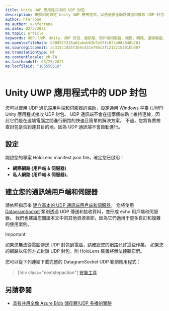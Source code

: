 ```yaml
---
title: Unity UWP 應用程式中的 UDP 封包
description: 瞭解如何設定 Unity UWP 應用程式，以透過安全網路傳送和接收 UDP 封包。
author: hferrone
ms.author: v-hferrone
ms.date: 02/3/2021
ms.topic: article
keywords: UDP、UWP、Unity、UDP 封包、通訊端、用戶端伺服器、端點、網路、遠端電腦、datagramsocket、範例、.net
ms.openlocfilehash: b38897f228a62abeb63b7e2ffc0f2a98a840b781
ms.sourcegitcommit: ac315c1d35f2b9c431e79bc3f1212215301bb867
ms.translationtype: MT
ms.contentlocale: zh-TW
ms.lasthandoff: 03/25/2021
ms.locfileid: "105550518"
---
```

# <a name="udp-packets-in-unity-uwp-apps"></a>Unity UWP 應用程式中的 UDP 封包

您可以使用 UDP 通訊端用戶端和伺服器的協助，設定通用 Windows 平臺 (UWP) Unity 應用程式接收 UDP 封包。 UDP 通訊端不會在這兩個端點上維持連線，因此它們是在遠端電腦之間進行網路的快速且簡單的解決方案。 不過，您將負責檢查封包是否到達其目的地，因為 UDP 通訊端不會自動進行。

## <a name="setup"></a>設定

開啟您的專案 HoloLens manifest.json file，確定您已啟用：
* **網際網路 (用戶端 & 伺服器)** 
* **私人網路 (用戶端 & 伺服器)**。

## <a name="build-your-socket-client-and-server"></a>建立您的通訊端用戶端和伺服器 

請依照指示來 [建立基本的 UDP 通訊端用戶端和伺服器](/windows/uwp/networking/sockets#build-a-basic-udp-socket-client-and-server)。 您將使用 [DatagramSocket](/uwp/api/Windows.Networking.Sockets.DatagramSocket) 類別透過 UDP 傳送和接收資料，並形成 echo 用戶端和伺服器。 我們也建議您閱讀本文中的其他資源章節，因為它們適用于更多自訂和複雜的使用案例。 

> [!IMPORTANT]
> 如果您無法從電腦傳送 UDP 封包到電腦，請確認您的網路允許這些作業。 如果您的網路以任何方式封鎖 UDP 封包，則 HoloLens 裝置將無法接聽它們。

您可以從下列連結下載完整的 DatagramSocket UDP 範例應用程式：

> [!div class="nextstepaction"]
> [安裝工具](/samples/microsoft/windows-universal-samples/datagramsocket/)

## <a name="see-also"></a>另請參閱 
* [具有共用全像 Azure Blob 儲存體/UDP 多播的實驗](https://mtaulty.com/2017/12/29/experiments-with-shared-holograms-and-azure-blob-storage-udp-multicasting-part-1/)
